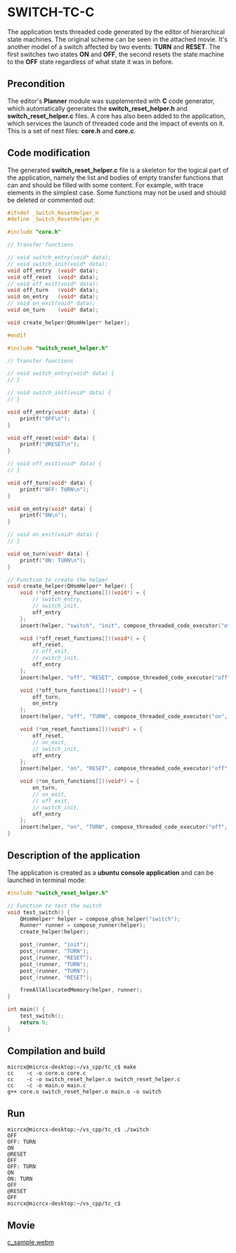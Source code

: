 # SWITCH-TC-C

The application tests threaded code generated by the editor of hierarchical state machines. The original scheme can be seen in the attached movie. It's another model of a switch affected by two events: __TURN__ and __RESET__. The first switches two states __ON__ and __OFF__, the second resets the state machine to the __OFF__ state regardless of what state it was in before.

## Precondition

The editor's __Planner__ module was supplemented with __C__ code generator, which automatically generates the __switch_reset_helper.h__ and __switch_reset_helper.c__ files. A core has also been added to the application, which services the launch of threaded code and the impact of events on it. This is a set of next files: __core.h__ and __core.c__.

## Code modification

The generated __switch_reset_helper.c__ file is a skeleton for the logical part of the application, namely the list and bodies of empty transfer functions that can and should be filled with some content. For example, with trace elements in the simplest case. Some functions may not be used and should be deleted or commented out:

```c
#ifndef _Switch_ResetHelper_H
#define _Switch_ResetHelper_H

#include "core.h"

// Transfer functions

// void switch_entry(void* data);
// void switch_init(void* data);
void off_entry  (void* data);
void off_reset  (void* data);
// void off_exit(void* data);
void off_turn   (void* data);
void on_entry   (void* data);
// void on_exit(void* data);
void on_turn    (void* data);

void create_helper(QHsmHelper* helper);

#endif
```

```c
#include "switch_reset_helper.h"

// Transfer functions

// void switch_entry(void* data) {
// }

// void switch_init(void* data) {    
// }

void off_entry(void* data) {
    printf("OFF\n");
}

void off_reset(void* data) {
    printf("@RESET\n");
}

// void off_exit(void* data) {
// }

void off_turn(void* data) {
    printf("OFF: TURN\n");
}

void on_entry(void* data) {
    printf("ON\n");
}

// void on_exit(void* data) {
// }

void on_turn(void* data) {
    printf("ON: TURN\n");
}

// Function to create the helper
void create_helper(QHsmHelper* helper) {
    void (*off_entry_functions[])(void*) = {
        // switch_entry,
        // switch_init,
        off_entry
    };
    insert(helper, "switch", "init", compose_threaded_code_executor("off", off_entry_functions, ARRAY_SIZE(off_entry_functions)));

    void (*off_reset_functions[])(void*) = {
        off_reset,
        // off_exit,
        // switch_init,
        off_entry
    };
    insert(helper, "off", "RESET", compose_threaded_code_executor("off", off_reset_functions, ARRAY_SIZE(off_reset_functions)));

    void (*off_turn_functions[])(void*) = {
        off_turn,
        on_entry
    };
    insert(helper, "off", "TURN", compose_threaded_code_executor("on", off_turn_functions, ARRAY_SIZE(off_turn_functions)));

    void (*on_reset_functions[])(void*) = {
        off_reset,
        // on_exit,
        // switch_init,
        off_entry
    };
    insert(helper, "on", "RESET", compose_threaded_code_executor("off", on_reset_functions, ARRAY_SIZE(on_reset_functions)));

    void (*on_turn_functions[])(void*) = {
        on_turn,
        // on_exit,
        // off_exit,
        // switch_init,
        off_entry
    };
    insert(helper, "on", "TURN", compose_threaded_code_executor("off", on_turn_functions, ARRAY_SIZE(on_turn_functions)));
}
```
## Description of the application

The application is created as a __ubuntu__ __console application__ and can be launched in terminal mode:

```c
#include "switch_reset_helper.h"

// Function to test the switch
void test_switch() {
    QHsmHelper* helper = compose_qhsm_helper("switch");
    Runner* runner = compose_runner(helper);
    create_helper(helper);

    post_(runner, "init");
    post_(runner, "TURN");
    post_(runner, "RESET");
    post_(runner, "TURN");
    post_(runner, "TURN");
    post_(runner, "RESET");

    freeAllAllocatedMemory(helper, runner);
}

int main() {
    test_switch();
    return 0;
}

```
## Compilation and build
```
micrcx@micrcx-desktop:~/vs_cpp/tc_c$ make
cc    -c -o core.o core.c
cc    -c -o switch_reset_helper.o switch_reset_helper.c
cc    -c -o main.o main.c
g++ core.o switch_reset_helper.o main.o -o switch
```

## Run
```
micrcx@micrcx-desktop:~/vs_cpp/tc_c$ ./switch
OFF
OFF: TURN
ON
@RESET
OFF
OFF: TURN
ON
ON: TURN
OFF
@RESET
OFF
micrcx@micrcx-desktop:~/vs_cpp/tc_c$ 
```

## Movie

[c_sample.webm](https://github.com/user-attachments/assets/fa6ce062-e931-4059-9d1d-28c09f1f9b9f)



